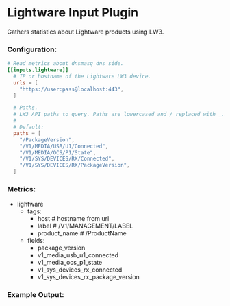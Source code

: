 # Lightware Input Plugin

Gathers statistics about Lightware products using LW3.

### Configuration:

```toml
# Read metrics about dnsmasq dns side.
[[inputs.lightware]]
  # IP or hostname of the Lightware LW3 device.
  urls = [
    "https://user:pass@localhost:443",
  ]

  # Paths.
  # LW3 API paths to query. Paths are lowercased and / replaced with _.
  #
  # Default:
  paths = [
    "/PackageVersion",
    "/V1/MEDIA/USB/U1/Connected",
    "/V1/MEDIA/OCS/P1/State",
    "/V1/SYS/DEVICES/RX/Connected",
    "/V1/SYS/DEVICES/RX/PackageVersion",
  ]
```

### Metrics:

- lightware
  - tags:
    - host # hostname from url
    - label # /V1/MANAGEMENT/LABEL
    - product_name # /ProductName
  - fields:
    - package_version
    - v1_media_usb_u1_connected
    - v1_media_ocs_p1_state
    - v1_sys_devices_rx_connected
    - v1_sys_devices_rx_package_version

### Example Output:

```
```